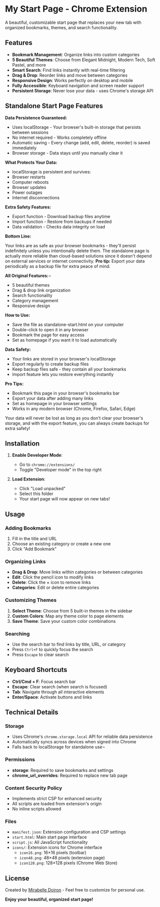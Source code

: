 # My Start Page - Chrome Extension

A beautiful, customizable start page that replaces your new tab with organized bookmarks, themes, and search functionality.

## Features

- **Bookmark Management**: Organize links into custom categories
- **5 Beautiful Themes**: Choose from Elegant Midnight, Modern Tech, Soft Pastel, and more
- **Smart Search**: Find links instantly with real-time filtering
- **Drag & Drop**: Reorder links and move between categories
- **Responsive Design**: Works perfectly on desktop and mobile
- **Fully Accessible**: Keyboard navigation and screen reader support
- **Persistent Storage**: Never lose your data - uses Chrome's storage API

## Standalone Start Page Features

**Data Persistence Guaranteed:**

- Uses localStorage - Your browser's built-in storage that persists between sessions
- No internet required - Works completely offline
- Automatic saving - Every change (add, edit, delete, reorder) is saved immediately
- Browser storage - Data stays until you manually clear it

**What Protects Your Data:**

- localStorage is persistent and survives:
- Browser restarts
- Computer reboots
- Browser updates
- Power outages
- Internet disconnections

**Extra Safety Features:**

- Export function - Download backup files anytime
- Import function - Restore from backups if needed
- Data validation - Checks data integrity on load

**Bottom Line:**

Your links are as safe as your browser bookmarks - they'll persist indefinitely unless you intentionally delete them. The standalone page is actually more reliable than cloud-based solutions since it doesn't depend on external services or internet connectivity.
**Pro tip:** Export your data periodically as a backup file for extra peace of mind.

**All Original Features:**¬

- 5 beautiful themes
- Drag & drop link organization
- Search functionality
- Category management
- Responsive design

**How to Use:**

- Save the file as standalone-start.html on your computer
- Double-click to open it in any browser
- Bookmark the page for easy access
- Set as homepage if you want it to load automatically

**Data Safety:**

- Your links are stored in your browser's localStorage
- Export regularly to create backup files
- Keep backup files safe - they contain all your bookmarks
- Import feature lets you restore everything instantly

**Pro Tips:**

- Bookmark this page in your browser's bookmarks bar
- Export your data after adding many links
- Set as homepage in your browser settings
- Works in any modern browser (Chrome, Firefox, Safari, Edge)

Your data will never be lost as long as you don't clear your browser's storage, and with the export feature, you can always create backups for extra safety!

## Installation

1. **Enable Developer Mode**:
   - Go to `chrome://extensions/`
   - Toggle "Developer mode" in the top right

2. **Load Extension**:
   - Click "Load unpacked"
   - Select this folder
   - Your start page will now appear on new tabs!

## Usage

### Adding Bookmarks

1. Fill in the title and URL
2. Choose an existing category or create a new one
3. Click "Add Bookmark"

### Organizing Links

- **Drag & Drop**: Move links within categories or between categories
- **Edit**: Click the pencil icon to modify links
- **Delete**: Click the × icon to remove links
- **Categories**: Edit or delete entire categories

### Customizing Themes

1. **Select Theme**: Choose from 5 built-in themes in the sidebar
2. **Custom Colors**: Map any theme color to page elements
3. **Save Theme**: Save your custom color combinations

### Searching

- Use the search bar to find links by title, URL, or category
- Press `Ctrl+F` to quickly focus the search
- Press `Escape` to clear search

## Keyboard Shortcuts

- **Ctrl/Cmd + F**: Focus search bar
- **Escape**: Clear search (when search is focused)
- **Tab**: Navigate through all interactive elements
- **Enter/Space**: Activate buttons and links

## Technical Details

### Storage

- Uses Chrome's `chrome.storage.local` API for reliable data persistence
- Automatically syncs across devices when signed into Chrome
- Falls back to localStorage for standalone use¬

### Permissions

- **storage**: Required to save bookmarks and settings
- **chrome_url_overrides**: Required to replace new tab page

### Content Security Policy

- Implements strict CSP for enhanced security
- All scripts are loaded from extension's origin
- No inline scripts allowed

### Files

- `manifest.json`: Extension configuration and CSP settings
- `start.html`: Main start page interface
- `script.js`: All JavaScript functionality
- `icons/`: Extension icons for Chrome interface
  - `icon16.png`: 16×16 pixels (toolbar)
  - `icon48.png`: 48×48 pixels (extension page)
  - `icon128.png`: 128×128 pixels (Chrome Web Store)

## License

Created by [Mirabelle Doiron](https://mirabelledoiron.com/) - Feel free to customize for personal use.

**Enjoy your beautiful, organized start page!**
